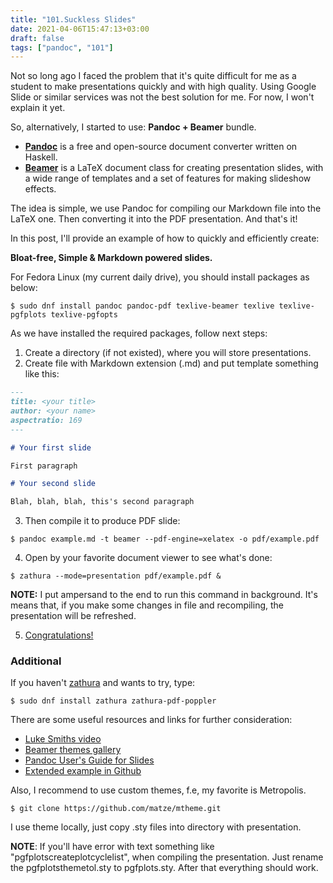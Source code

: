 ```yaml
---
title: "101.Suckless Slides"
date: 2021-04-06T15:47:13+03:00
draft: false
tags: ["pandoc", "101"]
---
```


Not so long ago I faced the problem that it's quite difficult for me as a student to make presentations quickly and with high quality. Using Google Slide or similar services was not the best solution for me. For now, I won't explain it yet.

So, alternatively, I started to use: **Pandoc + Beamer** bundle.

- **[Pandoc](https://pandoc.org/)** is a free and open-source document converter written on Haskell.
- **[Beamer](https://ctan.org/pkg/beamer)** is a LaTeX document class for creating presentation slides, with a wide range of templates and a set of features for making slideshow effects.

The idea is simple, we use Pandoc for compiling our Markdown file into the LaTeX one. Then converting it into the PDF presentation. And that's it!

In this post, I'll provide an example of how to quickly and efficiently create:

**Bloat-free, Simple & Markdown powered slides.**

For Fedora Linux (my current daily drive), you should install packages as below:

``$ sudo dnf install pandoc pandoc-pdf texlive-beamer texlive texlive-pgfplots texlive-pgfopts``

As we have installed the required packages, follow next steps:

1. Create a directory (if not existed), where you will store presentations.
2. Create file with Markdown extension (.md) and put template something like this:

```markdown
---
title: <your title>
author: <your name>
aspectratio: 169
---

# Your first slide

First paragraph

# Your second slide

Blah, blah, blah, this's second paragraph

```
3. Then compile it to produce PDF slide:

``$ pandoc example.md -t beamer --pdf-engine=xelatex -o pdf/example.pdf``

4. Open by your favorite document viewer to see what's done:

``$ zathura --mode=presentation pdf/example.pdf &``

**NOTE:** I put ampersand to the end to run this command in background. It's means that, if you make some changes in file and recompiling, the presentation will be refreshed.

5. [Congratulations!](https://youtu.be/1Bix44C1EzY)

### Additional

If you haven't [zathura](https://pwmt.org/projects/zathura/) and wants to try, type:

``$ sudo dnf install zathura zathura-pdf-poppler``

There are some useful resources and links for further consideration:

* [Luke Smiths video](https://youtu.be/dum7q6UXiCE)
* [Beamer themes gallery](https://deic-web.uab.cat/~iblanes/beamer_gallery/)
* [Pandoc User's Guide for Slides](https://pandoc.org/MANUAL.html#slide-shows)
* [Extended example in Github](https://github.com/alexeygumirov/pandoc-beamer-how-to)

Also, I recommend to use custom themes, f.e, my favorite is Metropolis.

``$ git clone https://github.com/matze/mtheme.git``

I use theme locally, just copy .sty files into directory with presentation.

**NOTE**: If you'll have error with text something like "pgfplotscreateplotcyclelist", when compiling the presentation. Just rename the pgfplotsthemetol.sty to pgfplots.sty. After that everything should work.
